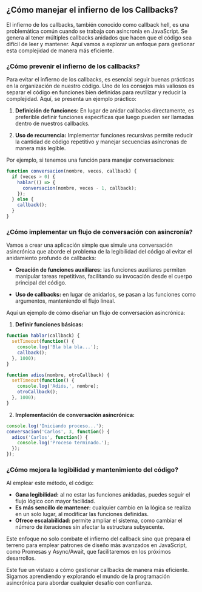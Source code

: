 
## ¿Cómo manejar el infierno de los Callbacks?

El infierno de los callbacks, también conocido como callback hell, es una problemática común cuando se trabaja con asincronía en JavaScript. Se genera al tener múltiples callbacks anidados que hacen que el código sea difícil de leer y mantener. Aquí vamos a explorar un enfoque para gestionar esta complejidad de manera más eficiente.

### ¿Cómo prevenir el infierno de los callbacks?

Para evitar el infierno de los callbacks, es esencial seguir buenas prácticas en la organización de nuestro código. Uno de los consejos más valiosos es separar el código en funciones bien definidas para reutilizar y reducir la complejidad. Aquí, se presenta un ejemplo práctico:

1. **Definición de funciones:** En lugar de anidar callbacks directamente, es preferible definir funciones específicas que luego pueden ser llamadas dentro de nuestros callbacks.
    
2. **Uso de recurrencia:** Implementar funciones recursivas permite reducir la cantidad de código repetitivo y manejar secuencias asíncronas de manera más legible.
    

Por ejemplo, si tenemos una función para manejar conversaciones:

```javascript
function conversacion(nombre, veces, callback) {
  if (veces > 0) {
    hablar(() => {
      conversacion(nombre, veces - 1, callback);
    });
  } else {
    callback();
  }
}
```

### ¿Cómo implementar un flujo de conversación con asincronía?

Vamos a crear una aplicación simple que simule una conversación asincrónica que aborde el problema de la legibilidad del código al evitar el anidamiento profundo de callbacks:

- **Creación de funciones auxiliares:** las funciones auxiliares permiten manipular tareas repetitivas, facilitando su invocación desde el cuerpo principal del código.
    
- **Uso de callbacks:** en lugar de anidarlos, se pasan a las funciones como argumentos, manteniendo el flujo lineal.
    

Aquí un ejemplo de cómo diseñar un flujo de conversación asincrónica:

1. **Definir funciones básicas:**

```javascript
function hablar(callback) {
  setTimeout(function() {
    console.log('Bla bla bla...');
    callback();
  }, 1000);
}

function adios(nombre, otroCallback) {
  setTimeout(function() {
    console.log('Adiós,', nombre);
    otroCallback();
  }, 1000);
}
```

2. **Implementación de conversación asincrónica:**

```javascript
console.log('Iniciando proceso...');
conversacion('Carlos', 3, function() {
  adios('Carlos', function() {
    console.log('Proceso terminado.');
  });
});
```

### ¿Cómo mejora la legibilidad y mantenimiento del código?

Al emplear este método, el código:

- **Gana legibilidad:** al no estar las funciones anidadas, puedes seguir el flujo lógico con mayor facilidad.
- **Es más sencillo de mantener:** cualquier cambio en la lógica se realiza en un solo lugar, al modificar las funciones definidas.
- **Ofrece escalabilidad:** permite ampliar el sistema, como cambiar el número de iteraciones sin afectar la estructura subyacente.

Este enfoque no solo combate el infierno del callback sino que prepara el terreno para emplear patrones de diseño más avanzados en JavaScript, como Promesas y Async/Await, que facilitaremos en los próximos desarrollos.

Este fue un vistazo a cómo gestionar callbacks de manera más eficiente. Sigamos aprendiendo y explorando el mundo de la programación asincrónica para abordar cualquier desafío con confianza.

